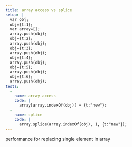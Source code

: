 ```yaml
---
title: array access vs splice
setup: |
  var obj;
  obj={t:1};
  var array=[];
  array.push(obj);
  obj={t:2};
  array.push(obj);
  obj={t:3};
  array.push(obj);
  obj={t:4};
  array.push(obj);
  obj={t:5};
  array.push(obj);
  obj={t:6};
  array.push(obj);
tests:
  -
    name: array access
    code: |
      array[array.indexOf(obj)] = {t:"new"};
  -
    name: splice
    code: |
      array.splice(array.indexOf(obj), 1, {t:"new"});
---
```

performance for replacing single element in array
